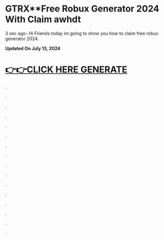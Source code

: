 # GTRX**Free Robux Generator 2024 With Claim awhdt 
3 sec ago- Hi Friends today im going to show you how to claim free robux generator 2024.

**Updated On July 13, 2024**

[👉👉CLICK HERE GENERATE](https://t.co/8aqIb89W3S)
==================================================

.

.

.

.

.

.

.

.

.

.

.

.

.

.

.

.
